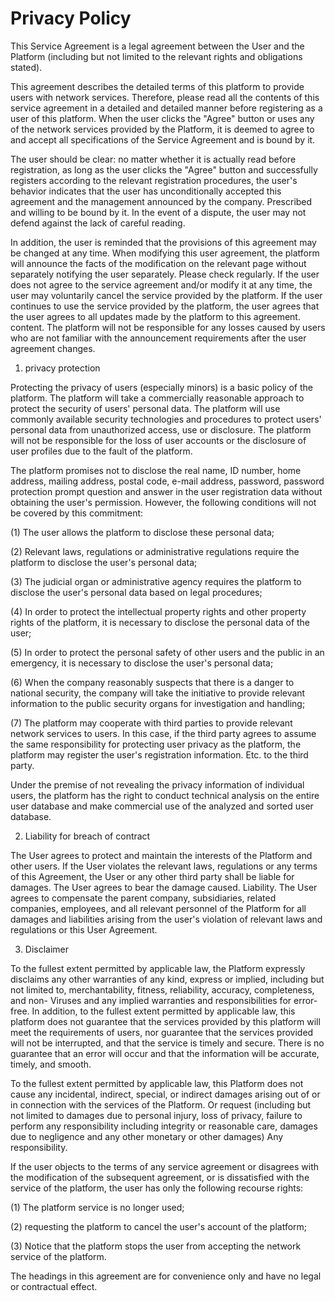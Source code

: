 # Privacy Policy
This Service Agreement is a legal agreement between the User and the Platform (including but not limited to the relevant rights and obligations stated).

This agreement describes the detailed terms of this platform to provide users with network services. Therefore, please read all the contents of this service agreement in a detailed and detailed manner before registering as a user of this platform. When the user clicks the "Agree" button or uses any of the network services provided by the Platform, it is deemed to agree to and accept all specifications of the Service Agreement and is bound by it.

The user should be clear: no matter whether it is actually read before registration, as long as the user clicks the "Agree" button and successfully registers according to the relevant registration procedures, the user's behavior indicates that the user has unconditionally accepted this agreement and the management announced by the company. Prescribed and willing to be bound by it. In the event of a dispute, the user may not defend against the lack of careful reading.

In addition, the user is reminded that the provisions of this agreement may be changed at any time. When modifying this user agreement, the platform will announce the facts of the modification on the relevant page without separately notifying the user separately. Please check regularly. If the user does not agree to the service agreement and/or modify it at any time, the user may voluntarily cancel the service provided by the platform. If the user continues to use the service provided by the platform, the user agrees that the user agrees to all updates made by the platform to this agreement. content. The platform will not be responsible for any losses caused by users who are not familiar with the announcement requirements after the user agreement changes.

1. privacy protection

Protecting the privacy of users (especially minors) is a basic policy of the platform.
The platform will take a commercially reasonable approach to protect the security of users' personal data. The platform will use commonly available security technologies and procedures to protect users' personal data from unauthorized access, use or disclosure. The platform will not be responsible for the loss of user accounts or the disclosure of user profiles due to the fault of the platform.

The platform promises not to disclose the real name, ID number, home address, mailing address, postal code, e-mail address, password, password protection prompt question and answer in the user registration data without obtaining the user's permission. However, the following conditions will not be covered by this commitment:

(1) The user allows the platform to disclose these personal data;

(2) Relevant laws, regulations or administrative regulations require the platform to disclose the user's personal data;

(3) The judicial organ or administrative agency requires the platform to disclose the user's personal data based on legal procedures;

(4) In order to protect the intellectual property rights and other property rights of the platform, it is necessary to disclose the personal data of the user;

(5) In order to protect the personal safety of other users and the public in an emergency, it is necessary to disclose the user's personal data;

(6) When the company reasonably suspects that there is a danger to national security, the company will take the initiative to provide relevant information to the public security organs for investigation and handling;

(7) The platform may cooperate with third parties to provide relevant network services to users. In this case, if the third party agrees to assume the same responsibility for protecting user privacy as the platform, the platform may register the user's registration information. Etc. to the third party.

Under the premise of not revealing the privacy information of individual users, the platform has the right to conduct technical analysis on the entire user database and make commercial use of the analyzed and sorted user database.

2. Liability for breach of contract

The User agrees to protect and maintain the interests of the Platform and other users. If the User violates the relevant laws, regulations or any terms of this Agreement, the User or any other third party shall be liable for damages. The User agrees to bear the damage caused. Liability.
The User agrees to compensate the parent company, subsidiaries, related companies, employees, and all relevant personnel of the Platform for all damages and liabilities arising from the user's violation of relevant laws and regulations or this User Agreement.

3. Disclaimer

To the fullest extent permitted by applicable law, the Platform expressly disclaims any other warranties of any kind, express or implied, including but not limited to, merchantability, fitness, reliability, accuracy, completeness, and non- Viruses and any implied warranties and responsibilities for error-free.
In addition, to the fullest extent permitted by applicable law, this platform does not guarantee that the services provided by this platform will meet the requirements of users, nor guarantee that the services provided will not be interrupted, and that the service is timely and secure. There is no guarantee that an error will occur and that the information will be accurate, timely, and smooth.

To the fullest extent permitted by applicable law, this Platform does not cause any incidental, indirect, special, or indirect damages arising out of or in connection with the services of the Platform. Or request (including but not limited to damages due to personal injury, loss of privacy, failure to perform any responsibility including integrity or reasonable care, damages due to negligence and any other monetary or other damages) Any responsibility.

If the user objects to the terms of any service agreement or disagrees with the modification of the subsequent agreement, or is dissatisfied with the service of the platform, the user has only the following recourse rights:

(1) The platform service is no longer used;

(2) requesting the platform to cancel the user's account of the platform;

(3) Notice that the platform stops the user from accepting the network service of the platform.

The headings in this agreement are for convenience only and have no legal or contractual effect.
